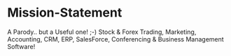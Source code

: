 # Mission-Statement
A Parody.. but a Useful one! ;-) Stock &amp; Forex Trading, Marketing, Accounting, CRM, ERP, SalesForce, Conferencing &amp; Business Management Software!

